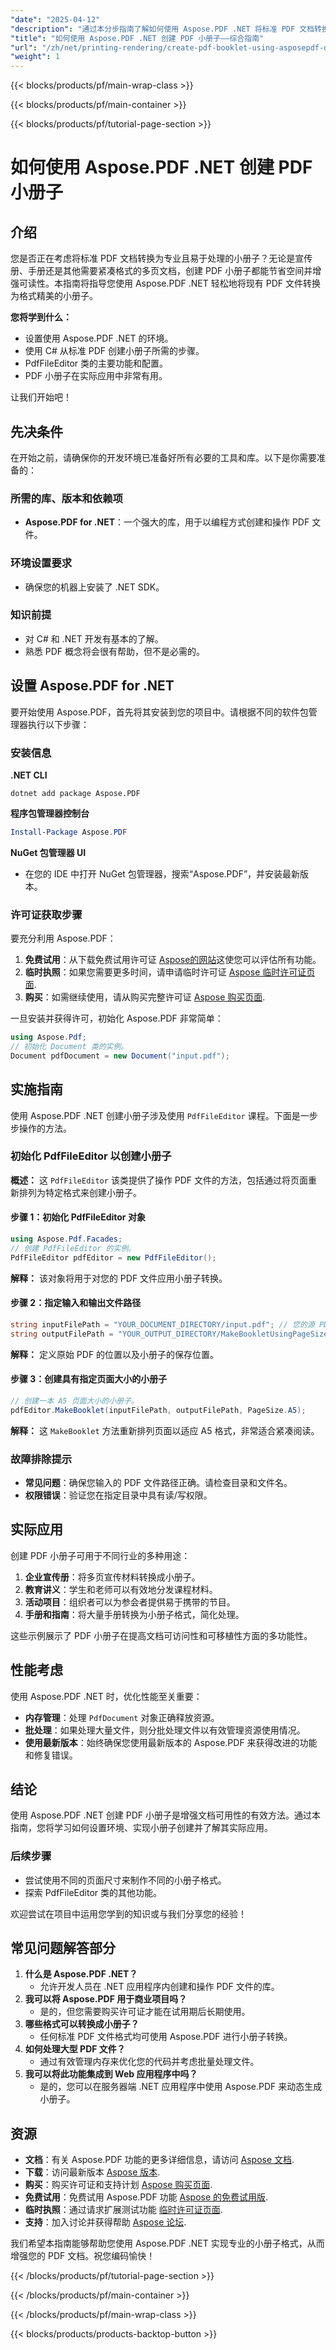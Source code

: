 ```yaml
---
"date": "2025-04-12"
"description": "通过本分步指南了解如何使用 Aspose.PDF .NET 将标准 PDF 文档转换为专业小册子。"
"title": "如何使用 Aspose.PDF .NET 创建 PDF 小册子——综合指南"
"url": "/zh/net/printing-rendering/create-pdf-booklet-using-asposepdf-dotnet/"
"weight": 1
---
```


{{< blocks/products/pf/main-wrap-class >}}

{{< blocks/products/pf/main-container >}}

{{< blocks/products/pf/tutorial-page-section >}}


# 如何使用 Aspose.PDF .NET 创建 PDF 小册子

## 介绍

您是否正在考虑将标准 PDF 文档转换为专业且易于处理的小册子？无论是宣传册、手册还是其他需要紧凑格式的多页文档，创建 PDF 小册子都能节省空间并增强可读性。本指南将指导您使用 Aspose.PDF .NET 轻松地将现有 PDF 文件转换为格式精美的小册子。

**您将学到什么：**
- 设置使用 Aspose.PDF .NET 的环境。
- 使用 C# 从标准 PDF 创建小册子所需的步骤。
- PdfFileEditor 类的主要功能和配置。
- PDF 小册子在实际应用中非常有用。

让我们开始吧！

## 先决条件

在开始之前，请确保你的开发环境已准备好所有必要的工具和库。以下是你需要准备的：

### 所需的库、版本和依赖项
- **Aspose.PDF for .NET**：一个强大的库，用于以编程方式创建和操作 PDF 文件。
  
### 环境设置要求
- 确保您的机器上安装了 .NET SDK。

### 知识前提
- 对 C# 和 .NET 开发有基本的了解。
- 熟悉 PDF 概念将会很有帮助，但不是必需的。

## 设置 Aspose.PDF for .NET

要开始使用 Aspose.PDF，首先将其安装到您的项目中。请根据不同的软件包管理器执行以下步骤：

### 安装信息

**.NET CLI**
```shell
dotnet add package Aspose.PDF
```

**程序包管理器控制台**
```powershell
Install-Package Aspose.PDF
```

**NuGet 包管理器 UI**
- 在您的 IDE 中打开 NuGet 包管理器，搜索“Aspose.PDF”，并安装最新版本。

### 许可证获取步骤
要充分利用 Aspose.PDF：
1. **免费试用**：从下载免费试用许可证 [Aspose的网站](https://releases.aspose.com/pdf/net/)这使您可以评估所有功能。
2. **临时执照**：如果您需要更多时间，请申请临时许可证 [Aspose 临时许可证页面](https://purchase。aspose.com/temporary-license/).
3. **购买**：如需继续使用，请从购买完整许可证 [Aspose 购买页面](https://purchase。aspose.com/buy).

一旦安装并获得许可，初始化 Aspose.PDF 非常简单：
```csharp
using Aspose.Pdf;
// 初始化 Document 类的实例。
Document pdfDocument = new Document("input.pdf");
```

## 实施指南

使用 Aspose.PDF .NET 创建小册子涉及使用 `PdfFileEditor` 课程。下面是一步步操作的方法。

### 初始化 PdfFileEditor 以创建小册子

**概述：** 这 `PdfFileEditor` 该类提供了操作 PDF 文件的方法，包括通过将页面重新排列为特定格式来创建小册子。

#### 步骤 1：初始化 PdfFileEditor 对象
```csharp
using Aspose.Pdf.Facades;
// 创建 PdfFileEditor 的实例。
PdfFileEditor pdfEditor = new PdfFileEditor();
```
**解释：** 该对象将用于对您的 PDF 文件应用小册子转换。

#### 步骤 2：指定输入和输出文件路径
```csharp
string inputFilePath = "YOUR_DOCUMENT_DIRECTORY/input.pdf"; // 您的源 PDF 文件路径
string outputFilePath = "YOUR_OUTPUT_DIRECTORY/MakeBookletUsingPageSizeAndPaths_out.pdf"; // 所需的输出 PDF 文件路径
```
**解释：** 定义原始 PDF 的位置以及小册子的保存位置。

#### 步骤 3：创建具有指定页面大小的小册子
```csharp
// 创建一本 A5 页面大小的小册子。
pdfEditor.MakeBooklet(inputFilePath, outputFilePath, PageSize.A5);
```
**解释：** 这 `MakeBooklet` 方法重新排列页面以适应 A5 格式，非常适合紧凑阅读。

### 故障排除提示
- **常见问题**：确保您输入的 PDF 文件路径正确。请检查目录和文件名。
- **权限错误**：验证您在指定目录中具有读/写权限。

## 实际应用
创建 PDF 小册子可用于不同行业的多种用途：
1. **企业宣传册**：将多页宣传材料转换成小册子。
2. **教育讲义**：学生和老师可以有效地分发课程材料。
3. **活动项目**：组织者可以为参会者提供易于携带的节目。
4. **手册和指南**：将大量手册转换为小册子格式，简化处理。

这些示例展示了 PDF 小册子在提高文档可访问性和可移植性方面的多功能性。

## 性能考虑
使用 Aspose.PDF .NET 时，优化性能至关重要：
- **内存管理**：处理 `PdfDocument` 对象正确释放资源。
- **批处理**：如果处理大量文件，则分批处理文件以有效管理资源使用情况。
- **使用最新版本**：始终确保您使用最新版本的 Aspose.PDF 来获得改进的功能和修复错误。

## 结论
使用 Aspose.PDF .NET 创建 PDF 小册子是增强文档可用性的有效方法。通过本指南，您将学习如何设置环境、实现小册子创建并了解其实际应用。 

### 后续步骤
- 尝试使用不同的页面尺寸来制作不同的小册子格式。
- 探索 PdfFileEditor 类的其他功能。

欢迎尝试在项目中运用您学到的知识或与我们分享您的经验！

## 常见问题解答部分
1. **什么是 Aspose.PDF .NET？**
   - 允许开发人员在 .NET 应用程序内创建和操作 PDF 文件的库。
2. **我可以将 Aspose.PDF 用于商业项目吗？**
   - 是的，但您需要购买许可证才能在试用期后长期使用。
3. **哪些格式可以转换成小册子？**
   - 任何标准 PDF 文件格式均可使用 Aspose.PDF 进行小册子转换。
4. **如何处理大型 PDF 文件？**
   - 通过有效管理内存来优化您的代码并考虑批量处理文件。
5. **我可以将此功能集成到 Web 应用程序中吗？**
   - 是的，您可以在服务器端 .NET 应用程序中使用 Aspose.PDF 来动态生成小册子。

## 资源
- **文档**：有关 Aspose.PDF 功能的更多详细信息，请访问 [Aspose 文档](https://reference。aspose.com/pdf/net/).
- **下载**：访问最新版本 [Aspose 版本](https://releases。aspose.com/pdf/net/).
- **购买**：购买许可证和支持计划 [Aspose 购买页面](https://purchase。aspose.com/buy).
- **免费试用**：免费试用 Aspose.PDF 功能 [Aspose 的免费试用版](https://releases。aspose.com/pdf/net/).
- **临时执照**：通过请求扩展测试功能 [临时许可证页面](https://purchase。aspose.com/temporary-license/).
- **支持**：加入讨论并获得帮助 [Aspose 论坛](https://forum。aspose.com/c/pdf/10). 

我们希望本指南能够帮助您使用 Aspose.PDF .NET 实现专业的小册子格式，从而增强您的 PDF 文档。祝您编码愉快！


{{< /blocks/products/pf/tutorial-page-section >}}

{{< /blocks/products/pf/main-container >}}

{{< /blocks/products/pf/main-wrap-class >}}

{{< blocks/products/products-backtop-button >}}